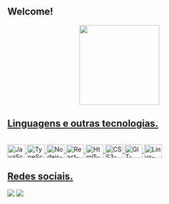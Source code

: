## Welcome!
  <div align="center"> 
    <a href="https://github.com/gabrielarrupes">
    <img height="180em" src="https://github-readme-stats.vercel.app/api/top-langs/?username=gabrielarrupes&layout=compact&langs_count=7&theme=calm"/>
  </div>
  
 ## Linguagens e outras tecnologias.
  
   <div style="display: inline_block"><br>
    <img align="center" alt="JavaScript-icon" height="30" width="40" src="https://cdn.jsdelivr.net/gh/devicons/devicon/icons/javascript/javascript-original.svg"/>
    <img align="center" alt="TypeScript-icon" height="30" width="40" src="https://cdn.jsdelivr.net/gh/devicons/devicon/icons/typescript/typescript-original.svg"/>
    <img align="center" alt="Nodejs-icon" height="30" width="40" src="https://cdn.jsdelivr.net/gh/devicons/devicon/icons/nodejs/nodejs-original.svg"/>
    <img align="center" alt="React-icon" height="30" width="40" src="https://cdn.jsdelivr.net/gh/devicons/devicon/icons/react/react-original.svg"/>
    <img align="center" alt="Html5-icon" height="30" width="40" src="https://cdn.jsdelivr.net/gh/devicons/devicon/icons/html5/html5-original.svg"/>
    <img align="center" alt="CSS3-icon" height="30" width="40" src="https://cdn.jsdelivr.net/gh/devicons/devicon/icons/css3/css3-original.svg"/>
    <img align="center" alt="GIT-icon" height="30" width="40"src="https://cdn.jsdelivr.net/gh/devicons/devicon/icons/git/git-original.svg"/>
    <img align="center" alt="Linux-icon" height="30" width="40" src="https://cdn.jsdelivr.net/gh/devicons/devicon/icons/linux/linux-original.svg"/>
   </div>  
   
## Redes sociais.
   <div>
    <a href="linkedin.com/in/gabriela-arrupes" target="_blank"><img src="https://img.shields.io/badge/-LinkedIn-%230077B5?style=for-the-badge&logo=linkedin&logoColor=white" target="_blank"></a> 
    <a href = "mailto:gabrielarrupes@gmail.com" target="_blank"> <img src="https://img.shields.io/badge/-Gmail-%23333?style=for-the-badge&logo=gmail&logoColor=white" target="_blank"></a>
     
     
   </div>
